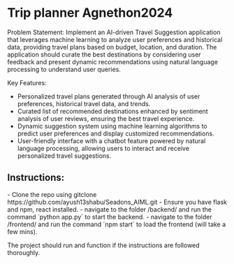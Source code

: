 <h1>Trip planner Agnethon2024</h1>
Problem Statement:
Implement an AI-driven Travel Suggestion application that leverages machine learning to analyze user
preferences and historical data, providing travel plans based on budget, location, and duration. The
application should curate the best destinations by considering user feedback and present dynamic
recommendations using natural language processing to understand user queries.

Key Features:
- Personalized travel plans generated through AI analysis of user preferences, historical travel data,
and trends.
- Curated list of recommended destinations enhanced by sentiment analysis of user reviews,
ensuring the best travel experience.
- Dynamic suggestion system using machine learning algorithms to predict user preferences and
display customized recommendations.
- User-friendly interface with a chatbot feature powered by natural language processing, allowing
users to interact and receive personalized travel suggestions.

<h2>Instructions:</h2>
- Clone the repo using gitclone https://github.com/ayush13shabu/Seadons_AIML.git 
- Ensure you have flask and npm, react installed.
- navigate to the folder /backend/ and run the command `python app.py` to start the backend.
- navigate to the folder /frontend/ and run the command `npm start` to load the frontend (will take a few mins).

 The project should run and function if the instructions are followed thoroughly.
